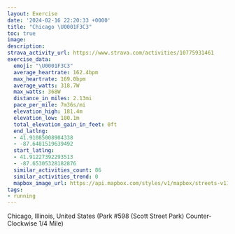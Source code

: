 ```yaml
---
layout: Exercise
date: '2024-02-16 22:20:33 +0000'
title: "Chicago \U0001F3C3"
toc: true
image:
description:
strava_activity_url: https://www.strava.com/activities/10775931461
exercise_data:
  emoji: "\U0001F3C3"
  average_heartrate: 162.4bpm
  max_heartrate: 169.0bpm
  average_watts: 318.7W
  max_watts: 368W
  distance_in_miles: 2.13mi
  pace_per_mile: 7m36s/mi
  elevation_high: 181.4m
  elevation_low: 180.1m
  total_elevation_gain_in_feet: 0ft
  end_latlng:
  - 41.91085008904338
  - -87.6481519639492
  start_latlng:
  - 41.91227392293513
  - -87.65305328182876
  similar_activities_count: 86
  similar_activities_trend: 0
  mapbox_image_url: https://api.mapbox.com/styles/v1/mapbox/streets-v11/static/path-5+787af2-1.0(k%7Bx~Fjl~uO%40aBEWM%5D%40OTYFQt%40_Ab%40s%40DOBg%40Ha%40DyALi%40%3F%7D%40%40AH%3FTB%40q%40EqC%3FmDGoBEgF%40oAB%5BCqBBOFOLCZBZ%3Ff%40CRFDX%40fFDVHPNPPHxACVMLOFOB%5DEiDGWMSSISCuAHOHOZGf%40Br%40%3FvAB%5CDLLPTLL%40lAEPENKJSDQCgDC%5BIUQQSGUAi%40Bc%40FKFKLKTCb%40F%60DDPRVJHRDp%40Gf%40%3FTSJQDO%3FUAeBEiAIUOQSGYC_AFODUTIRAV%3F~%40Bp%40Al%40Ld%40NPVL~%40C%5EENIRYDM%40%5DG_DG%5DIKKGUGSA%7D%40DSFKFGJM%5CAXD%7CCFTLTRNPBvAKXSJSDc%40CyBCi%40I%5BMQSIYAm%40%40k%40C_%40EQM%5DFm%40A_%40%40IDCBARBbACh%40%40bAFx%40BfAEdABrAAdA),pin-s-s+e5b22e(-87.65142,41.91174),pin-s-f+89ae00(-87.64638999999997,41.910879999999985)/auto/800x800?access_token=pk.eyJ1Ijoiam9zaGJlY2ttYW4iLCJhIjoiY205eWR2aDd1MWZ6djJrbXc4a3M0bWZleiJ9.XiG9OWkNcZk2QzjJbxLB4A
tags:
- running
---
```




Chicago, Illinois, United States (Park #598 (Scott Street Park) Counter-Clockwise 1/4 Mile)
